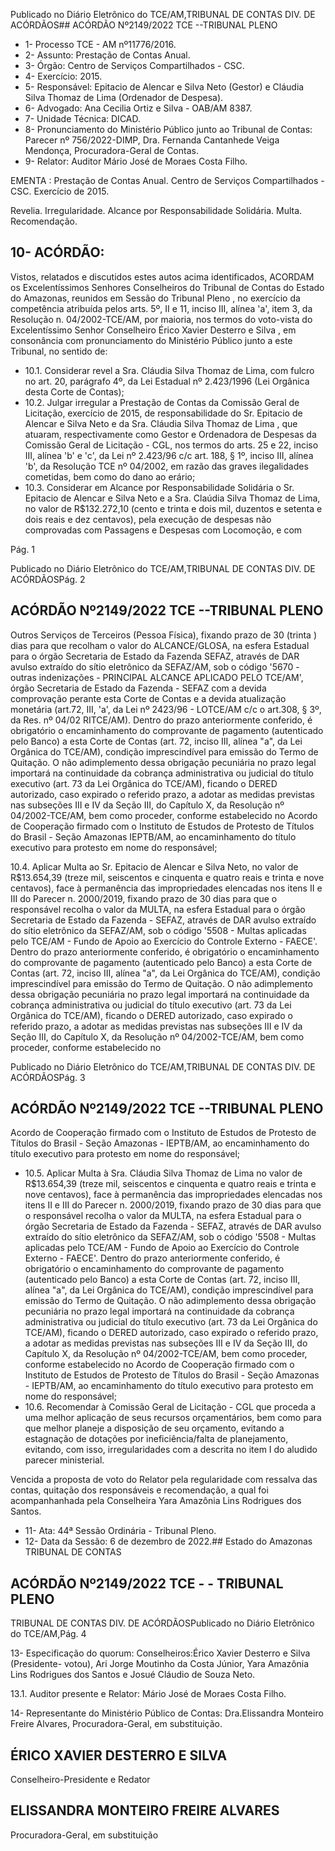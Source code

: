 Publicado  no  Diário  Eletrônico do TCE/AM,TRIBUNAL DE CONTAS DIV. DE ACÓRDÃOS## ACÓRDÃO Nº2149/2022  TCE --TRIBUNAL PLENO

- 1- Processo TCE - AM nº11776/2016.
- 2- Assunto: Prestação de Contas Anual.
- 3- Órgão: Centro de Serviços Compartilhados - CSC.
- 4- Exercício: 2015.
- 5- Responsável: Epitacio  de  Alencar  e  Silva  Neto  (Gestor) e Cláudia  Silva  Thomaz  de Lima (Ordenador de Despesa).
- 6- Advogado: Ana Cecilia Ortiz e Silva - OAB/AM 8387.
- 7- Unidade Técnica: DICAD.
- 8- Pronunciamento  do  Ministério  Público  junto  ao  Tribunal  de  Contas: Parecer  nº 756/2022-DIMP,  Dra.  Fernanda  Cantanhede  Veiga  Mendonça,  Procuradora-Geral  de Contas.
- 9- Relator: Auditor Mário José de Moraes Costa Filho.

EMENTA :  Prestação  de  Contas  Anual.  Centro  de Serviços Compartilhados - CSC. Exercício de 2015.

Revelia. Irregularidade. Alcance por Responsabilidade Solidária. Multa. Recomendação.

## 10-  ACÓRDÃO:

Vistos, relatados e discutidos estes autos acima identificados, ACORDAM os Excelentíssimos Senhores Conselheiros do Tribunal de Contas do Estado do Amazonas, reunidos em Sessão do Tribunal Pleno , no exercício da competência atribuída pelos arts. 5º, II e 11, inciso III, alínea 'a', item 3, da Resolução n. 04/2002-TCE/AM, por maioria, nos termos do voto-vista do Excelentíssimo Senhor Conselheiro Érico Xavier Desterro e Silva , em consonância com pronunciamento do Ministério Público junto a este Tribunal, no sentido de:

- 10.1. Considerar revel a Sra. Cláudia Silva Thomaz de Lima, com fulcro no art. 20, parágrafo 4º, da Lei Estadual nº 2.423/1996 (Lei Orgânica desta Corte de Contas);
- 10.2. Julgar  irregular a  Prestação  de  Contas  da  Comissão  Geral  de Licitação, exercício de 2015, de responsabilidade do Sr. Epitacio de Alencar e Silva Neto e da Sra. Cláudia Silva Thomaz de Lima , que atuaram,  respectivamente  como  Gestor  e  Ordenadora  de  Despesas da Comissão Geral de Licitação - CGL, nos termos do arts. 25 e 22, inciso III, alínea 'b' e 'c', da Lei nº 2.423/96 c/c art. 188, § 1º, inciso III,  alínea  'b',  da  Resolução  TCE  nº  04/2002,  em  razão  das  graves ilegalidades cometidas, bem como do dano ao erário;
- 10.3. Considerar  em  Alcance  por  Responsabilidade  Solidária o  Sr. Epitacio de Alencar e Silva Neto e a Sra. Claúdia Silva Thomaz de Lima, no valor de R$132.272,10 (cento e trinta e dois mil, duzentos e setenta e dois reais e dez centavos), pela execução de despesas não comprovadas  com  Passagens  e  Despesas  com  Locomoção,  e  com

Pág. 1

Publicado  no  Diário  Eletrônico do TCE/AM,TRIBUNAL DE CONTAS DIV. DE ACÓRDÃOSPág. 2

## ACÓRDÃO Nº2149/2022  TCE --TRIBUNAL PLENO

Outros  Serviços  de  Terceiros  (Pessoa  Física),  fixando prazo  de 30 (trinta ) dias  para  que recolham  o  valor  do  ALCANCE/GLOSA, na esfera  Estadual  para  o  órgão  Secretaria  de  Estado  da  Fazenda  SEFAZ,  através  de  DAR  avulso  extraído  do  sítio  eletrônico  da SEFAZ/AM, sob o código '5670 - outras indenizações - PRINCIPAL ALCANCE APLICADO PELO TCE/AM', órgão Secretaria de Estado da Fazenda - SEFAZ com a devida comprovação perante esta Corte de Contas e a devida atualização monetária (art.72, III, 'a', da Lei nº 2423/96  -  LOTCE/AM  c/c  o  art.308,  §  3º,  da  Res.  nº  04/02  RITCE/AM). Dentro do prazo anteriormente conferido, é obrigatório o encaminhamento  do  comprovante  de  pagamento  (autenticado  pelo Banco) a esta Corte de Contas (art. 72, inciso III, alínea "a", da Lei Orgânica  do  TCE/AM),  condição  imprescindível  para  emissão  do Termo de Quitação. O não adimplemento dessa obrigação pecuniária no prazo legal importará na continuidade da cobrança administrativa ou  judicial  do  título  executivo  (art.  73  da  Lei  Orgânica  do  TCE/AM), ficando o DERED autorizado, caso expirado o referido prazo, a adotar as medidas previstas nas subseções III e IV da Seção III, do Capítulo X, da Resolução nº 04/2002-TCE/AM, bem como proceder, conforme estabelecido  no  Acordo  de  Cooperação  firmado  com  o  Instituto  de Estudos  de  Protesto  de  Títulos  do  Brasil  -  Seção  Amazonas  IEPTB/AM, ao encaminhamento do título executivo para protesto em nome do responsável;

10.4. Aplicar Multa ao Sr. Epitacio de Alencar e Silva Neto, no valor de R$13.654,39 (treze mil, seiscentos e cinquenta e quatro reais e trinta e nove centavos), face à permanência das impropriedades elencadas nos itens II e III do Parecer n. 2000/2019, fixando prazo de 30 dias para que o responsável recolha o valor da MULTA, na esfera Estadual para o órgão Secretaria de Estado da Fazenda - SEFAZ, através de DAR avulso extraído do sítio eletrônico da SEFAZ/AM, sob o código '5508 - Multas aplicadas pelo TCE/AM - Fundo de Apoio ao Exercício do  Controle  Externo  -  FAECE'.  Dentro  do  prazo  anteriormente conferido, é obrigatório o encaminhamento  do  comprovante  de pagamento (autenticado pelo Banco) a esta Corte de Contas (art. 72, inciso III, alínea "a", da Lei Orgânica do TCE/AM), condição imprescindível para emissão do Termo de Quitação. O não adimplemento dessa obrigação pecuniária no prazo legal importará na continuidade da cobrança administrativa ou judicial do título executivo (art.  73  da  Lei  Orgânica  do  TCE/AM),  ficando  o  DERED  autorizado, caso  expirado  o  referido  prazo,  a  adotar  as  medidas  previstas  nas subseções  III  e  IV  da  Seção  III,  do  Capítulo  X,  da  Resolução  nº 04/2002-TCE/AM,  bem  como  proceder,  conforme  estabelecido  no

Publicado  no  Diário  Eletrônico do TCE/AM,TRIBUNAL DE CONTAS DIV. DE ACÓRDÃOSPág. 3

## ACÓRDÃO Nº2149/2022  TCE --TRIBUNAL PLENO

Acordo  de  Cooperação  firmado  com  o  Instituto  de  Estudos  de Protesto  de  Títulos  do  Brasil  -  Seção  Amazonas  -  IEPTB/AM,  ao encaminhamento  do  título  executivo  para  protesto  em  nome  do responsável;

- 10.5. Aplicar  Multa à  Sra. Cláudia  Silva  Thomaz  de  Lima no  valor  de R$13.654,39 (treze mil, seiscentos e cinquenta e quatro reais e trinta e nove centavos), face à permanência das impropriedades elencadas nos itens II e III  do  Parecer  n.  2000/2019, fixando prazo de 30 dias para que o responsável recolha o valor da MULTA, na esfera Estadual para o órgão Secretaria de Estado da Fazenda - SEFAZ, através de DAR avulso extraído do sítio eletrônico da SEFAZ/AM, sob o código '5508 - Multas aplicadas pelo TCE/AM - Fundo de Apoio ao Exercício do  Controle  Externo  -  FAECE'.  Dentro  do  prazo  anteriormente conferido, é obrigatório o encaminhamento  do  comprovante  de pagamento (autenticado pelo Banco) a esta Corte de Contas (art. 72, inciso III, alínea "a", da Lei Orgânica do TCE/AM), condição imprescindível para emissão do Termo de Quitação. O não adimplemento dessa obrigação pecuniária no prazo legal importará na continuidade da cobrança administrativa ou judicial do título executivo (art.  73  da  Lei  Orgânica  do  TCE/AM),  ficando  o  DERED  autorizado, caso  expirado  o  referido  prazo,  a  adotar  as  medidas  previstas  nas subseções  III  e  IV  da  Seção  III,  do  Capítulo  X,  da  Resolução  nº 04/2002-TCE/AM,  bem  como  proceder,  conforme  estabelecido  no Acordo  de  Cooperação  firmado  com  o  Instituto  de  Estudos  de Protesto  de  Títulos  do  Brasil  -  Seção  Amazonas  -  IEPTB/AM,  ao encaminhamento  do  título  executivo  para  protesto  em  nome  do responsável;
- 10.6. Recomendar à  Comissão  Geral  de  Licitação  -  CGL  que  proceda  a uma  melhor  aplicação  de  seus  recursos  orçamentários,  bem  como para que melhor planeje a disposição de seu orçamento, evitando a estagnação de dotações por ineficiência/falta de planejamento, evitando, com isso, irregularidades com a descrita no item I do aludido parecer ministerial.

Vencida  a  proposta  de  voto  do  Relator  pela  regularidade  com  ressalva  das contas,  quitação  dos  responsáveis  e  recomendação,  a  qual  foi  acompanhanhada  pela Conselheira Yara Amazônia Lins Rodrigues dos Santos.

- 11-  Ata: 44ª Sessão Ordinária - Tribunal Pleno.
- 12-  Data da Sessão: 6 de dezembro de 2022.## Estado do Amazonas TRIBUNAL DE CONTAS

## ACÓRDÃO Nº2149/2022  TCE - - TRIBUNAL PLENO

TRIBUNAL DE CONTAS DIV. DE ACÓRDÃOSPublicado  no  Diário  Eletrônico do TCE/AM,Pág. 4

13-  Especificação do quorum: Conselheiros:Érico Xavier Desterro e Silva (Presidente- votou), Ari Jorge Moutinho da Costa Júnior, Yara Amazônia Lins Rodrigues dos Santos e Josué Cláudio de Souza Neto.

13.1. Auditor presente e Relator: Mário José de Moraes Costa Filho.

14-  Representante  do  Ministério  Público  de  Contas: Dra.Elissandra  Monteiro  Freire Alvares, Procuradora-Geral, em substituição.

## ÉRICO XAVIER DESTERRO E SILVA

Conselheiro-Presidente e Redator

## ELISSANDRA MONTEIRO FREIRE ALVARES

Procuradora-Geral, em substituição